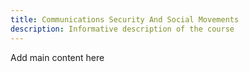 ```yaml
---
title: Communications Security And Social Movements
description: Informative description of the course
---
```


Add main content here